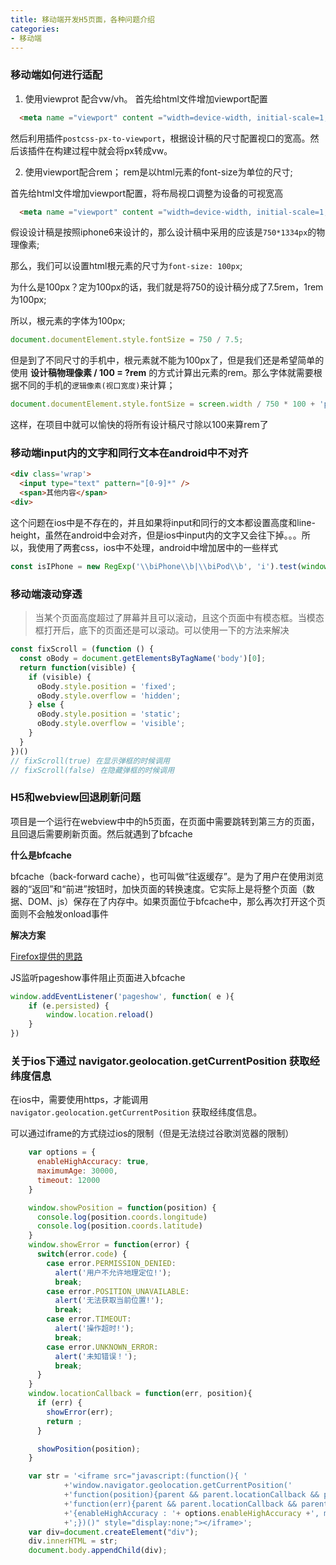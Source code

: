 ```yaml
---
title: 移动端开发H5页面，各种问题介绍
categories:
- 移动端
---
```


### 移动端如何进行适配


1. 使用viewprot 配合vw/vh。
  首先给html文件增加viewport配置
  ```html
    <meta name ="viewport" content ="width=device-width, initial-scale=1, maximum-scale=1, minimum-scale=1, user-scalable=no">
  ```

  然后利用插件`postcss-px-to-viewport`，根据设计稿的尺寸配置视口的宽高。然后该插件在构建过程中就会将px转成vw。

2. 使用viewport配合rem；
rem是以html元素的font-size为单位的尺寸;

首先给html文件增加viewport配置，将布局视口调整为设备的可视宽高
```html
  <meta name ="viewport" content ="width=device-width, initial-scale=1, maximum-scale=1, minimum-scale=1, user-scalable=no">
```

假设设计稿是按照iphone6来设计的，那么设计稿中采用的应该是`750*1334px`的物理像素;

那么，我们可以设置html根元素的尺寸为`font-size: 100px`;

为什么是100px？定为100px的话，我们就是将750的设计稿分成了7.5rem，1rem为100px;

所以，根元素的字体为100px;
```js
document.documentElement.style.fontSize = 750 / 7.5;
```
但是到了不同尺寸的手机中，根元素就不能为100px了，但是我们还是希望简单的使用 **设计稿物理像素 / 100 = ?rem** 的方式计算出元素的rem。那么字体就需要根据不同的手机的`逻辑像素(视口宽度)`来计算；

```js
document.documentElement.style.fontSize = screen.width / 750 * 100 + 'px';
```


这样，在项目中就可以愉快的将所有设计稿尺寸除以100来算rem了

### 移动端input内的文字和同行文本在android中不对齐
```html
<div class='wrap'>
  <input type="text" pattern="[0-9]*" />
  <span>其他内容</span>
<div>
```

这个问题在ios中是不存在的，并且如果将input和同行的文本都设置高度和line-height，虽然在android中会对齐，但是ios中input内的文字又会往下掉。。。所以，我使用了两套css，ios中不处理，android中增加居中的一些样式
```js
const isIPhone = new RegExp('\\biPhone\\b|\\biPod\\b', 'i').test(window.navigator.userAgent);
```


### 移动端滚动穿透
> 当某个页面高度超过了屏幕并且可以滚动，且这个页面中有模态框。当模态框打开后，底下的页面还是可以滚动。可以使用一下的方法来解决
```js
const fixScroll = (function () {
  const oBody = document.getElementsByTagName('body')[0];
  return function(visible) {
    if (visible) {
      oBody.style.position = 'fixed';
      oBody.style.overflow = 'hidden';
    } else {
      oBody.style.position = 'static';
      oBody.style.overflow = 'visible';
    }
  }
})()
// fixScroll(true) 在显示弹框的时候调用
// fixScroll(false) 在隐藏弹框的时候调用
```

### H5和webview回退刷新问题

项目是一个运行在webview中中的h5页面，在页面中需要跳转到第三方的页面，且回退后需要刷新页面。然后就遇到了bfcache

**什么是bfcache**

bfcache（back-forward cache），也可叫做“往返缓存”。是为了用户在使用浏览器的“返回”和“前进”按钮时，加快页面的转换速度。它实际上是将整个页面（数据、DOM、js）保存在了内存中。如果页面位于bfcache中，那么再次打开这个页面则不会触发onload事件

**解决方案**

[Firefox提供的思路](https://developer.mozilla.org/en-US/docs/Mozilla/Firefox/Releases/1.5/Using_Firefox_1.5_caching)

JS监听pageshow事件阻止页面进入bfcache

```js
window.addEventListener('pageshow', function( e ){
	if (e.persisted) {
		window.location.reload()
	}
})
```


### 关于ios下通过 navigator.geolocation.getCurrentPosition 获取经纬度信息

在ios中，需要使用https，才能调用 `navigator.geolocation.getCurrentPosition` 获取经纬度信息。

可以通过iframe的方式绕过ios的限制（但是无法绕过谷歌浏览器的限制）

```js
    var options = {
      enableHighAccuracy: true,
      maximumAge: 30000,
      timeout: 12000
    }

    window.showPosition = function(position) {
      console.log(position.coords.longitude)
      console.log(position.coords.latitude)
    }
    window.showError = function(error) {
      switch(error.code) {
        case error.PERMISSION_DENIED:
          alert('用户不允许地理定位!');
          break;
        case error.POSITION_UNAVAILABLE:
          alert('无法获取当前位置!');
          break;
        case error.TIMEOUT:
          alert('操作超时!');
          break;
        case error.UNKNOWN_ERROR:
          alert('未知错误！');
          break;
      }
    }
    window.locationCallback = function(err, position){
      if (err) {
        showError(err);
        return ;
      }

      showPosition(position);
    }

    var str = '<iframe src="javascript:(function(){ '
            +'window.navigator.geolocation.getCurrentPosition('
            +'function(position){parent && parent.locationCallback && parent.locationCallback(null,position);}, '
            +'function(err){parent && parent.locationCallback && parent.locationCallback(err);}, '
            +'{enableHighAccuracy : '+ options.enableHighAccuracy +', maximumAge : '+ options.maximumAge +', timeout :'+ options.timeout +'})'
            +';})()" style="display:none;"></iframe>';
    var div=document.createElement("div");
    div.innerHTML = str;
    document.body.appendChild(div);
```
